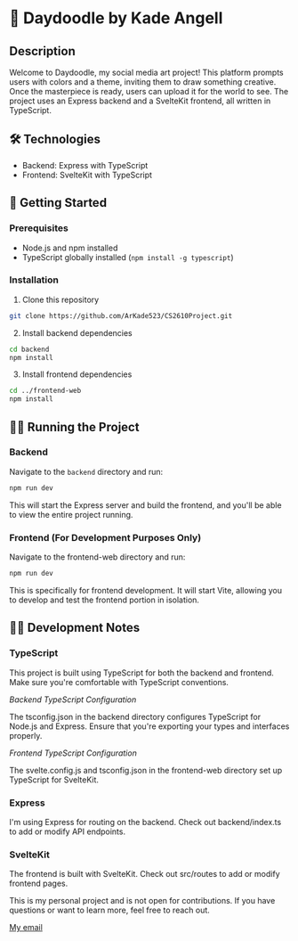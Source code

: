 # 🎨 Daydoodle by Kade Angell

## Description

Welcome to Daydoodle, my social media art project! This platform prompts users with colors and a theme, inviting them to draw something creative. Once the masterpiece is ready, users can upload it for the world to see. The project uses an Express backend and a SvelteKit frontend, all written in TypeScript.

## 🛠 Technologies

- Backend: Express with TypeScript
- Frontend: SvelteKit with TypeScript

## 🚀 Getting Started

### Prerequisites
- Node.js and npm installed
- TypeScript globally installed (`npm install -g typescript`)
### Installation
1. Clone this repository
```bash
git clone https://github.com/ArKade523/CS2610Project.git
```
2. Install backend dependencies
```bash
cd backend
npm install
```
3. Install frontend dependencies
```bash
cd ../frontend-web
npm install
```
## 🏃‍♂️ Running the Project

### Backend
Navigate to the `backend` directory and run:

```bash
npm run dev
```
This will start the Express server and build the frontend, and you'll be able to view the entire project running.

### Frontend (For Development Purposes Only)
Navigate to the frontend-web directory and run:

```bash
npm run dev
```
This is specifically for frontend development. It will start Vite, allowing you to develop and test the frontend portion in isolation.

## 👷‍♀️ Development Notes

### TypeScript
This project is built using TypeScript for both the backend and frontend. Make sure you're comfortable with TypeScript conventions.

*Backend TypeScript Configuration*

The tsconfig.json in the backend directory configures TypeScript for Node.js and Express. Ensure that you're exporting your types and interfaces properly.

*Frontend TypeScript Configuration*

The svelte.config.js and tsconfig.json in the frontend-web directory set up TypeScript for SvelteKit.

### Express
I'm using Express for routing on the backend. Check out backend/index.ts to add or modify API endpoints.

### SvelteKit
The frontend is built with SvelteKit. Check out src/routes to add or modify frontend pages.

This is my personal project and is not open for contributions. If you have questions or want to learn more, feel free to reach out.

[My email](mailto:kade@angell.fyi)